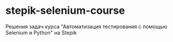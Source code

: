 # stepik-selenium-course
Решения задач курса "Автоматизация тестирования с помощью Selenium и Python" на Stepik
